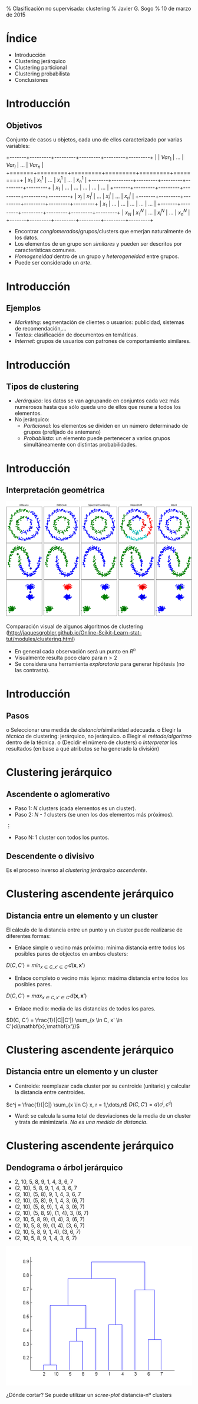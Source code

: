 ﻿% Clasificación no supervisada: clustering
% Javier G. Sogo
% 10 de marzo de 2015 

# Índice

 * Introducción
 * Clustering jerárquico
 * Clustering particional
 * Clustering probabilista
 * Conclusiones
 
 
# Introducción

## Objetivos
Conjunto de casos u objetos, cada uno de ellos caracterizado por varias variables:

+-------+---------+---------+---------+---------+---------+
|       | $Var_1$ | $\dots$ | $Var_i$ | $\dots$ | $Var_n$ |
+=======+=========+=========+=========+=========+=========+
| $x_1$ | $x_1^1$ | $\dots$ | $x_i^1$ | $\dots$ | $x_n^1$ |
+-------+---------+---------+---------+---------+---------+
| $x_1$ | $\dots$ | $\dots$ | $\dots$ | $\dots$ | $\dots$ |
+-------+---------+---------+---------+---------+---------+
| $x_j$ | $x_1^j$ | $\dots$ | $x_i^j$ | $\dots$ | $x_n^j$ |
+-------+---------+---------+---------+---------+---------+
| $x_1$ | $\dots$ | $\dots$ | $\dots$ | $\dots$ | $\dots$ |
+-------+---------+---------+---------+---------+---------+
| $x_N$ | $x_1^N$ | $\dots$ | $x_i^N$ | $\dots$ | $x_n^N$ |
+-------+---------+---------+---------+---------+---------+

 * Encontrar _conglomerados_/grupos/clusters que emerjan naturalmente de los datos.
 * Los elementos de un grupo son _similares_ y pueden ser descritos por características comunes.
 * _Homogeneidad_ dentro de un grupo y _heterogeneidad_ entre grupos.
 * Puede ser considerado un _arte_.


# Introducción

## Ejemplos
 * _Marketing_: segmentación de clientes o usuarios: publicidad, sistemas de recomendación,...
 * _Textos_: clasificación de documentos en temáticas.
 * _Internet_: grupos de usuarios con patrones de comportamiento similares.


# Introducción

## Tipos de clustering
 * _Jerárquico_: los datos se van agrupando en conjuntos cada vez más numerosos hasta que sólo queda
   uno de ellos que reune a todos los elementos.
 * No jerárquico:
   * _Particional_: los elementos se dividen en un número determinado de grupos (prefijado de antemano)
   * _Probabilista_: un elemento puede pertenecer a varios grupos simultáneamente con distintas probabilidades. 


# Introducción

## Interpretación geométrica

![Comp](img/plot_cluster_comparison_11.png)

Comparación visual de algunos algoritmos de clustering (http://jaquesgrobler.github.io/Online-Scikit-Learn-stat-tut/modules/clustering.html)

 * En general cada observación será un punto en $R^n$
 * Visualmente resulta poco claro para $n>2$
 * Se considera una herramienta _exploratoria_ para generar hipótesis (no las contrasta).


# Introducción

## Pasos
 o Seleccionar una medida de _distancia_/similaridad adecuada.
 o Elegir la _técnica_ de clustering: jerárquico, no jerárquico.
 o Elegir el _método/algoritmo_ dentro de la técnica.
 o (Decidir el número de clusters)
 o _Interpretar_ los resultados (en base a qué atributos se ha generado la división)


# Clustering jerárquico

## Ascendente o aglomerativo
 * Paso 1: _N_ clusters (cada elementos es un cluster).
 * Paso 2: _N - 1_ clusters (se unen los dos elementos más próximos).
 
$\vdots$

 * Paso N: 1 cluster con todos los puntos.

## Descendente o divisivo
Es el proceso inverso al *clustering jerárquico ascendente*.


# Clustering ascendente jerárquico

## Distancia entre un elemento y un cluster
El cálculo de la distancia entre un punto y un cluster puede realizarse de diferentes formas:
 * Enlace simple o vecino más próximo: mínima distancia entre todos los posibles pares de objectos en ambos clusters:
 
$D(C, C') = min_{x \in C, x' \in C'}d(\mathbf{x},\mathbf{x'})$
  
 * Enlace completo o vecino más lejano: máxima distancia entre todos los posibles pares.
 
$D(C, C') = max_{x \in C, x' \in C'}d(\mathbf{x},\mathbf{x'})$

 * Enlace medio: media de las distancias de todos los pares.

$D(C, C') = \frac{1}{|C||C'|} \sum_{x \in C, x' \in C'}d(\mathbf{x},\mathbf{x'})$


# Clustering ascendente jerárquico

## Distancia entre un elemento y un cluster
 * Centroide: reemplazar cada cluster por su centroide (unitario) y calcular la distancia entre centroides.
 
$c^j = \frac{1}{|C|} \sum_{x \in C} x, r = 1,\dots,n$
$D(C, C') = d(c^j, c'^j)$

 * Ward: se calcula la suma total de desviaciones de la media de un cluster y trata de minimizarla. _No es una medida de distancia_.


# Clustering ascendente jerárquico

## Dendograma o árbol jerárquico
 * 2, 10, 5, 8, 9, 1, 4, 3, 6, 7
 * (2, 10), 5, 8, 9, 1, 4, 3, 6, 7
 * (2, 10), (5, 8), 9, 1, 4, 3, 6, 7
 * (2, 10), (5, 8), 9, 1, 4, 3, (6, 7)
 * (2, 10), (5, 8, 9), 1, 4, 3, (6, 7)
 * (2, 10), (5, 8, 9), (1, 4), 3, (6, 7)
 * (2, 10, 5, 8, 9), (1, 4), 3, (6, 7)
 * (2, 10, 5, 8, 9), (1, 4), (3, 6, 7)
 * (2, 10, 5, 8, 9, 1, 4), (3, 6, 7)
 * (2, 10, 5, 8, 9, 1, 4, 3, 6, 7)

![Dendograma](img/dendrogram_default.png)

¿Dónde cortar? Se puede utilizar un *scree-plot* distancia-nº clusters
